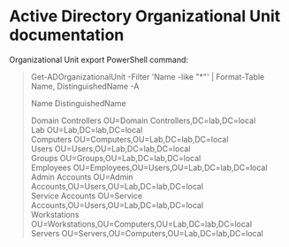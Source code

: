 # Active Directory Organizational Unit documentation

Organizational Unit export PowerShell command:

> Get-ADOrganizationalUnit -Filter 'Name -like "*"' | Format-Table Name, DistinguishedName -A
>
> Name   DistinguishedName
>              
> Domain Controllers OU=Domain Controllers,DC=lab,DC=local <br />
> Lab                OU=Lab,DC=lab,DC=local <br />
> Computers          OU=Computers,OU=Lab,DC=lab,DC=local <br />
> Users              OU=Users,OU=Lab,DC=lab,DC=local <br />
> Groups             OU=Groups,OU=Lab,DC=lab,DC=local <br />
> Employees          OU=Employees,OU=Users,OU=Lab,DC=lab,DC=local <br />
> Admin Accounts     OU=Admin Accounts,OU=Users,OU=Lab,DC=lab,DC=local <br />
> Service Accounts   OU=Service Accounts,OU=Users,OU=Lab,DC=lab,DC=local <br />
> Workstations       OU=Workstations,OU=Computers,OU=Lab,DC=lab,DC=local <br />
> Servers            OU=Servers,OU=Computers,OU=Lab,DC=lab,DC=local <br />
>



